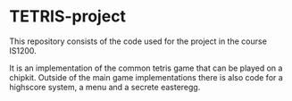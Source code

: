 # TETRIS-project

This repository consists of the code used for the project in the course IS1200.

It is an implementation of the common tetris game that can be played on a chipkit. Outside of the main game implementations there is also code for a highscore system, a menu and a secrete easteregg.
